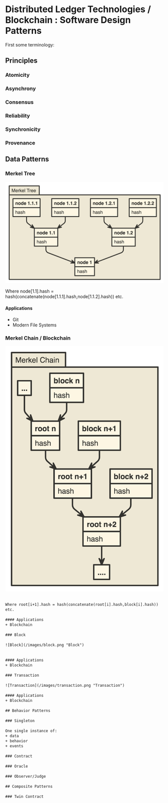 
# Distributed Ledger Technologies / Blockchain : Software Design Patterns

First some terminology:

## Principles

### Atomicity

### Asynchrony

### Consensus

### Reliability

### Synchronicity

### Provenance


## Data Patterns

### Merkel Tree

![Merkel Tree](/images/merkel_tree.png "Merkel Tree")

Where node[1.1].hash = hash(concatenate(node[1.1.1].hash,node[1.1.2].hash))
etc.

#### Applications
+ Git
+ Modern File Systems

### Merkel Chain / Blockchain

![Merkel Chain](/images/merkel_chain.png "Merkel Chain")
```

Where root[i+1].hash = hash(concatenate(root[i].hash,block[i].hash))
etc.

#### Applications
+ Blockchain

### Block

![Block](/images/block.png "Block")


#### Applications
+ Blockchain

### Transaction

![Transaction](/images/transaction.png "Transaction")

#### Applications
+ Blockchain

## Behavior Patterns

### Singleton

One single instance of:
+ data
+ behavior
+ events

### Contract

### Oracle

### Observer/Judge

## Composite Patterns

### Twin Contract



